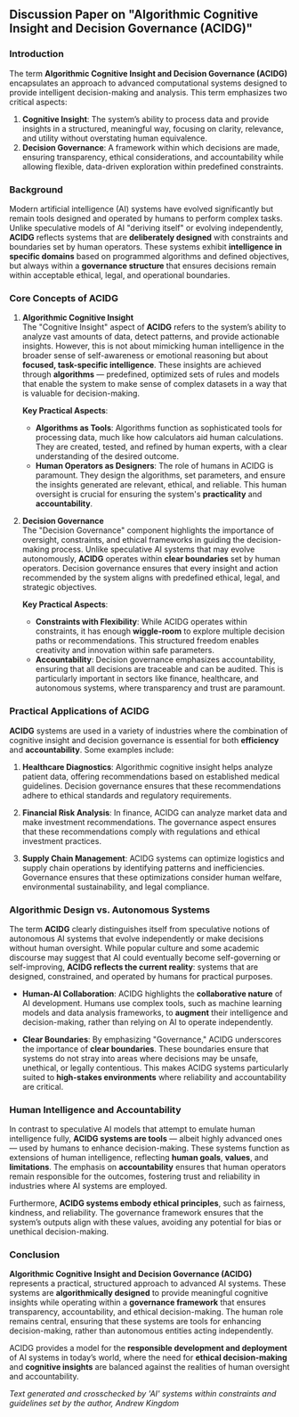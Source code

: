 ## **Discussion Paper on "Algorithmic Cognitive Insight and Decision Governance (ACIDG)"**

### Introduction
The term **Algorithmic Cognitive Insight and Decision Governance (ACIDG)** encapsulates an approach to advanced computational systems designed to provide intelligent decision-making and analysis. This term emphasizes two critical aspects:
1. **Cognitive Insight**: The system’s ability to process data and provide insights in a structured, meaningful way, focusing on clarity, relevance, and utility without overstating human equivalence.
2. **Decision Governance**: A framework within which decisions are made, ensuring transparency, ethical considerations, and accountability while allowing flexible, data-driven exploration within predefined constraints.

### Background
Modern artificial intelligence (AI) systems have evolved significantly but remain tools designed and operated by humans to perform complex tasks. Unlike speculative models of AI "deriving itself" or evolving independently, **ACIDG** reflects systems that are **deliberately designed** with constraints and boundaries set by human operators. These systems exhibit **intelligence in specific domains** based on programmed algorithms and defined objectives, but always within a **governance structure** that ensures decisions remain within acceptable ethical, legal, and operational boundaries.

### Core Concepts of ACIDG

1. **Algorithmic Cognitive Insight**  
   The "Cognitive Insight" aspect of **ACIDG** refers to the system’s ability to analyze vast amounts of data, detect patterns, and provide actionable insights. However, this is not about mimicking human intelligence in the broader sense of self-awareness or emotional reasoning but about **focused, task-specific intelligence**. These insights are achieved through **algorithms** — predefined, optimized sets of rules and models that enable the system to make sense of complex datasets in a way that is valuable for decision-making.

   **Key Practical Aspects**:
   - **Algorithms as Tools**: Algorithms function as sophisticated tools for processing data, much like how calculators aid human calculations. They are created, tested, and refined by human experts, with a clear understanding of the desired outcome.
   - **Human Operators as Designers**: The role of humans in ACIDG is paramount. They design the algorithms, set parameters, and ensure the insights generated are relevant, ethical, and reliable. This human oversight is crucial for ensuring the system's **practicality** and **accountability**.

2. **Decision Governance**  
   The "Decision Governance" component highlights the importance of oversight, constraints, and ethical frameworks in guiding the decision-making process. Unlike speculative AI systems that may evolve autonomously, **ACIDG** operates within **clear boundaries** set by human operators. Decision governance ensures that every insight and action recommended by the system aligns with predefined ethical, legal, and strategic objectives.

   **Key Practical Aspects**:
   - **Constraints with Flexibility**: While ACIDG operates within constraints, it has enough **wiggle-room** to explore multiple decision paths or recommendations. This structured freedom enables creativity and innovation within safe parameters.
   - **Accountability**: Decision governance emphasizes accountability, ensuring that all decisions are traceable and can be audited. This is particularly important in sectors like finance, healthcare, and autonomous systems, where transparency and trust are paramount.

### Practical Applications of ACIDG
**ACIDG** systems are used in a variety of industries where the combination of cognitive insight and decision governance is essential for both **efficiency** and **accountability**. Some examples include:

1. **Healthcare Diagnostics**: Algorithmic cognitive insight helps analyze patient data, offering recommendations based on established medical guidelines. Decision governance ensures that these recommendations adhere to ethical standards and regulatory requirements.
   
2. **Financial Risk Analysis**: In finance, ACIDG can analyze market data and make investment recommendations. The governance aspect ensures that these recommendations comply with regulations and ethical investment practices.

3. **Supply Chain Management**: ACIDG systems can optimize logistics and supply chain operations by identifying patterns and inefficiencies. Governance ensures that these optimizations consider human welfare, environmental sustainability, and legal compliance.

### Algorithmic Design vs. Autonomous Systems
The term **ACIDG** clearly distinguishes itself from speculative notions of autonomous AI systems that evolve independently or make decisions without human oversight. While popular culture and some academic discourse may suggest that AI could eventually become self-governing or self-improving, **ACIDG reflects the current reality**: systems that are designed, constrained, and operated by humans for practical purposes.

- **Human-AI Collaboration**: ACIDG highlights the **collaborative nature** of AI development. Humans use complex tools, such as machine learning models and data analysis frameworks, to **augment** their intelligence and decision-making, rather than relying on AI to operate independently.

- **Clear Boundaries**: By emphasizing "Governance," ACIDG underscores the importance of **clear boundaries**. These boundaries ensure that systems do not stray into areas where decisions may be unsafe, unethical, or legally contentious. This makes ACIDG systems particularly suited to **high-stakes environments** where reliability and accountability are critical.

### Human Intelligence and Accountability
In contrast to speculative AI models that attempt to emulate human intelligence fully, **ACIDG systems are tools** — albeit highly advanced ones — used by humans to enhance decision-making. These systems function as extensions of human intelligence, reflecting **human goals**, **values**, and **limitations**. The emphasis on **accountability** ensures that human operators remain responsible for the outcomes, fostering trust and reliability in industries where AI systems are employed.

Furthermore, **ACIDG systems embody ethical principles**, such as fairness, kindness, and reliability. The governance framework ensures that the system’s outputs align with these values, avoiding any potential for bias or unethical decision-making.

### Conclusion
**Algorithmic Cognitive Insight and Decision Governance (ACIDG)** represents a practical, structured approach to advanced AI systems. These systems are **algorithmically designed** to provide meaningful cognitive insights while operating within a **governance framework** that ensures transparency, accountability, and ethical decision-making. The human role remains central, ensuring that these systems are tools for enhancing decision-making, rather than autonomous entities acting independently.

ACIDG provides a model for the **responsible development and deployment** of AI systems in today’s world, where the need for **ethical decision-making** and **cognitive insights** are balanced against the realities of human oversight and accountability.


*Text generated and crosschecked by 'AI' systems within constraints and guidelines set by the author, Andrew Kingdom*
